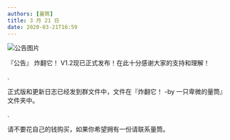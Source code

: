 ```yaml
---
authors: [量筒]
title: 3 月 21 日
date: 2020-03-21T16:59
---
```


![公告图片](/anno/20032101.jpg)

『公告』
炸翻它！ V1.2现已正式发布！在此十分感谢大家的支持和理解！

.

正式版和更新日志已经发到群文件中，文件在『炸翻它！ -by 一只卑微的量筒』文件夹中。

.

请不要花自己的钱购买，如果你希望拥有一份请联系量筒。
